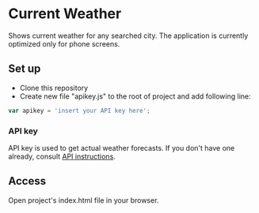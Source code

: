# Current Weather
Shows current weather for any searched city. The application is currently optimized only for phone screens.

## Set up
* Clone this repository
* Create new file "apikey.js" to the root of project and add following line:
```javascript
var apikey = 'insert your API key here';
```

### API key
API key is used to get actual weather forecasts. If you don't have one already, consult <a href="http://openweathermap.org/appid" target="_blank">API instructions</a>.

## Access
Open project's index.html file in your browser.